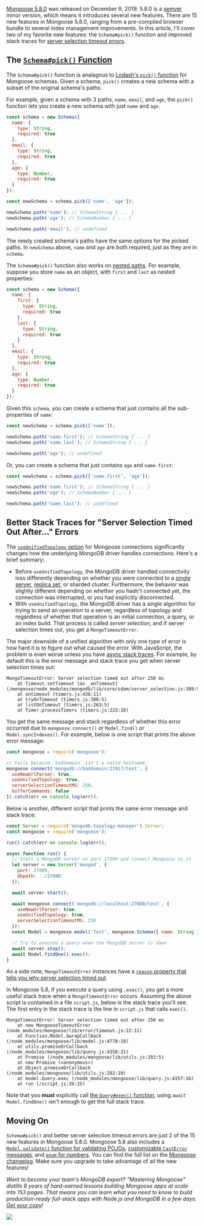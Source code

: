[Mongoose 5.8.0](https://github.com/Automattic/mongoose/blob/master/History.md#580--2019-12-09)
was released on December 9, 2019. 5.8.0 is a [semver](https://semver.org/) minor version,
which means it introduces several new features. There are 15 new features in Mongoose 5.8.0,
ranging from a pre-compiled browser bundle to several index management improvements. In
this article, I'll cover two of my favorite new features: the `Schema#pick()` function
and improved stack traces for [server selection timeout errors](https://scalegrid.io/blog/understanding-mongodb-client-timeout-options/).

The [`Schema#pick()` Function](https://mongoosejs.com/docs/api/schema.html#schema_Schema-pick)
----------------------------

The `Schema#pick()` function is analagous to [Lodash's `pick()` function](https://lodash.com/docs/4.17.15#pick) for Mongoose schemas. Given a 
schema, `pick()` creates a new schema with a subset of the original schema's
paths.

For example, given a schema with 3 paths, `name`, `email`, and `age`,
the `pick()` function lets you create a new schema with just `name`
and `age`.

```javascript
const schema = new Schema({
  name: {
    type: String,
    required: true
  },
  email: {
    type: String,
    required: true
  },
  age: {
    type: Number,
    required: true
  }
});

const newSchema = schema.pick(['name', 'age']);

newSchema.path('name'); // SchemaString { ... }
newSchema.path('age'); // SchemaNumber { ... }

newSchema.path('email'); // undefined
```

The newly created schema's paths have the same options for the picked paths.
In `newSchema` above, `name` and `age` are both required, just as
they are in `schema`.

The `Schema#pick()` function also works on [nested paths](https://mongoosejs.com/docs/guide.html#definition). For example, suppose you store `name` as an object,
with `first` and `last` as nested properties:

```javascript
const schema = new Schema({
  name: {
    first: {
      type: String,
      required: true
    },
    last: {
      type: String,
      required: true
    }
  },
  email: {
    type: String,
    required: true
  },
  age: {
    type: Number,
    required: true
  }
});
```

Given this `schema`, you can create a schema that just contains all the
sub-properties of `name`:

```javascript
const newSchema = schema.pick(['name']);

newSchema.path('name.first'); // SchemaString { ... }
newSchema.path('name.last'); // SchemaString { ... }

newSchema.path('age'); // undefined
```

Or, you can create a schema that just contains `age` and `name.first`:

```javascript
const newSchema = schema.pick(['name.first', 'age']);

newSchema.path('name.first'); // SchemaString { ... }
newSchema.path('age'); // SchemaNumber { ... }

newSchema.path('name.last'); // undefined
```

Better Stack Traces for "Server Selection Timed Out After..." Errors
--------------------------------

The [`useUnifiedTopology` option](https://mongoosejs.com/docs/connections.html#options)
for Mongoose connections significantly changes how the underlying MongoDB driver
handles connections. Here's a brief summary:

- Before `useUnifiedTopology`, the MongoDB driver handled connectivity loss differently depending on whether you were connected to a [single server](/managing-connections-with-the-mongodb-node-driver.html#handling-single-server-outages), [replica set](/managing-connections-with-the-mongodb-node-driver.html#replica-set-outages), or sharded cluster. Furthermore, the behavior was slightly different depending on whether you hadn't connected yet, the connection was interrupted, or you had explicitly disconnected.
- With `useUnifiedTopology`, the MongoDB driver has a single algorithm for trying to send an operation to a server, regardless of topology and regardless of whether that operation is an initial connection, a query, or an index build. That process is called _server selection_, and if server selection times out, you get a `MongoTimeoutError`.

The major downside of a unified algorithm with only one type of error is how
hard it is to figure out what caused the error. With JavaScript, the problem
is even worse unless you have [async stack traces](/async-stack-traces-in-node-js-12).
For example, by default this is the error message and stack trace you get
when server selection times out:

```
MongoTimeoutError: Server selection timed out after 250 ms
    at Timeout.setTimeout [as _onTimeout] (/mongoose/node_modules/mongodb/lib/core/sdam/server_selection.js:309:9)
    at ontimeout (timers.js:436:11)
    at tryOnTimeout (timers.js:300:5)
    at listOnTimeout (timers.js:263:5)
    at Timer.processTimers (timers.js:223:10)
```

You get the same message and stack regardless of whether this error occurred due
to `mongoose.connect()` or `Model.find()` or `Model.syncIndexes()`. For example,
below is one script that prints the above error message:

```javascript
const mongoose = require('mongoose');

// Fails because `baddomain` isn't a valid hostname.
mongoose.connect('mongodb://baddomain:27017/test', {
  useNewUrlParser: true,
  useUnifiedTopology: true,
  serverSelectionTimeoutMS: 250,
  bufferCommands: false
}).catch(err => console.log(err));
```

Below is another, different script that prints the same error message and
stack trace:

```javascript
const Server = require('mongodb-topology-manager').Server;
const mongoose = require('mongoose');

run().catch(err => console.log(err));

async function run() {
  // Start a MongoDB server on port 27000 and connect Mongoose to it
  let server = new Server('mongod', {
    port: 27000,
    dbpath: './27000'
  });

  await server.start();

  await mongoose.connect('mongodb://localhost:27000/test', {
    useNewUrlParser: true,
    useUnifiedTopology: true,
    serverSelectionTimeoutMS: 250
  });
  const Model = mongoose.model('Test', mongoose.Schema({ name: String }));

  // Try to execute a query when the MongoDB server is down
  await server.stop();
  await Model.findOne().exec();
}
```

As a side note, `MongoTimeoutError` instances have a [`reason` property that tells you why server selection timed out](https://mongoosejs.com/docs/connections.html#server-selection).

In Mongoose 5.8, if you execute a query using `.exec()`, you get a more useful
stack trace when a `MongoTimeoutError` occurs. Assuming the above script
is contained in a file `script.js`, below is the stack trace you'll see.
The first entry in the stack trace is the line in `script.js` that calls
`exec()`.

```
MongoTimeoutError: Server selection timed out after 250 ms
    at new MongooseTimeoutError (node_modules/mongoose/lib/error/timeout.js:22:11)
    at Function.Model.$wrapCallback (/node_modules/mongoose/lib/model.js:4778:19)
    at utils.promiseOrCallback (/node_modules/mongoose/lib/query.js:4358:21)
    at Promise (/node_modules/mongoose/lib/utils.js:283:5)
    at new Promise (<anonymous>)
    at Object.promiseOrCallback (/node_modules/mongoose/lib/utils.js:282:10)
    at model.Query.exec (/node_modules/mongoose/lib/query.js:4357:16)
    at run (/script.js:26:25)
```

Note that you **must** explicitly call [the `Query#exec()` function](https://mongoosejs.com/docs/api/query.html#query_Query-exec),
using `await Model.findOne()` isn't enough to get the full stack trace.

Moving On
---------

`Schema#pick()` and better server selection timeout errors are just 2 of
the 15 new features in Mongoose 5.8.0. Mongoose 5.8 also includes a
[`Model.validate()` function for validating POJOs](https://mongoosejs.com/docs/api/model.html#model_Model.validate), [customizable `CastError` messages](https://mongoosejs.com/docs/api/schematypeoptions.html#schematypeoptions_SchemaTypeOptions-cast),
and [`enum` for numbers](https://mongoosejs.com/docs/api.html#schemanumberoptions_SchemaNumberOptions-enum). You can find the
full list on the [Mongoose changelog](https://github.com/Automattic/mongoose/blob/master/History.md#580--2019-12-09). Make sure you upgrade to
take advantage of all the new features!

_Want to become your team's MongoDB expert? "Mastering Mongoose" distills 8 years of hard-earned lessons building Mongoose apps at scale into 153 pages. That means you can learn what you need to know to build production-ready full-stack apps with Node.js and MongoDB in a few days. <a href="https://masteringjs.io/ebooks/mastering-mongoose">Get your copy</a>!_

<a href="https://masteringjs.io/ebooks/mastering-mongoose" class="async-await-banner">
  <img src="https://masteringjs.io/ebooks/mastering-mongoose-horizontal.png">
</a>